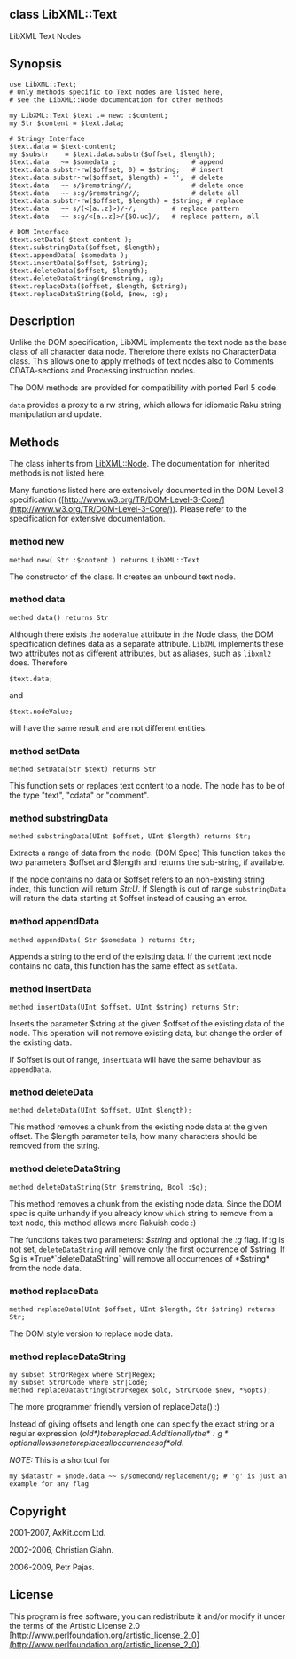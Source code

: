 class LibXML::Text
------------------

LibXML Text Nodes

Synopsis
--------

    use LibXML::Text;
    # Only methods specific to Text nodes are listed here,
    # see the LibXML::Node documentation for other methods

    my LibXML::Text $text .= new: :$content; 
    my Str $content = $text.data;

    # Stringy Interface
    $text.data = $text-content;
    my $substr    = $text.data.substr($offset, $length);
    $text.data   ~= $somedata ;                   # append
    $text.data.substr-rw($offset, 0) = $string;   # insert
    $text.data.substr-rw($offset, $length) = '';  # delete
    $text.data   ~~ s/$remstring//;               # delete once
    $text.data   ~~ s:g/$remstring//;             # delete all
    $text.data.substr-rw($offset, $length) = $string; # replace
    $text.data   ~~ s/(<[a..z]>)/-/;         # replace pattern
    $text.data   ~~ s:g/<[a..z]>/{$0.uc}/;   # replace pattern, all

    # DOM Interface
    $text.setData( $text-content );
    $text.substringData($offset, $length);
    $text.appendData( $somedata );
    $text.insertData($offset, $string);
    $text.deleteData($offset, $length);
    $text.deleteDataString($remstring, :g);
    $text.replaceData($offset, $length, $string);
    $text.replaceDataString($old, $new, :g);

Description
-----------

Unlike the DOM specification, LibXML implements the text node as the base class of all character data node. Therefore there exists no CharacterData class. This allows one to apply methods of text nodes also to Comments CDATA-sections and Processing instruction nodes.

The DOM methods are provided for compatibility with ported Perl 5 code.

`data` provides a proxy to a rw string, which allows for idiomatic Raku string manipulation and update.

Methods
-------

The class inherits from [LibXML::Node](https://libxml-raku.github.io/LibXML-raku/Node). The documentation for Inherited methods is not listed here. 

Many functions listed here are extensively documented in the DOM Level 3 specification ([http://www.w3.org/TR/DOM-Level-3-Core/](http://www.w3.org/TR/DOM-Level-3-Core/)). Please refer to the specification for extensive documentation. 

### method new

    method new( Str :$content ) returns LibXML::Text

The constructor of the class. It creates an unbound text node.

### method data

    method data() returns Str

Although there exists the `nodeValue` attribute in the Node class, the DOM specification defines data as a separate attribute. `LibXML` implements these two attributes not as different attributes, but as aliases, such as `libxml2` does. Therefore

    $text.data;

and

    $text.nodeValue;

will have the same result and are not different entities.

### method setData

    method setData(Str $text) returns Str

This function sets or replaces text content to a node. The node has to be of the type "text", "cdata" or "comment".

### method substringData

    method substringData(UInt $offset, UInt $length) returns Str;

Extracts a range of data from the node. (DOM Spec) This function takes the two parameters $offset and $length and returns the sub-string, if available.

If the node contains no data or $offset refers to an non-existing string index, this function will return *Str:U*. If $length is out of range `substringData` will return the data starting at $offset instead of causing an error.

### method appendData

    method appendData( Str $somedata ) returns Str;

Appends a string to the end of the existing data. If the current text node contains no data, this function has the same effect as `setData`.

### method insertData

    method insertData(UInt $offset, UInt $string) returns Str;

Inserts the parameter $string at the given $offset of the existing data of the node. This operation will not remove existing data, but change the order of the existing data.

If $offset is out of range, `insertData` will have the same behaviour as `appendData`.

### method deleteData

    method deleteData(UInt $offset, UInt $length);

This method removes a chunk from the existing node data at the given offset. The $length parameter tells, how many characters should be removed from the string.

### method deleteDataString

    method deleteDataString(Str $remstring, Bool :$g);

This method removes a chunk from the existing node data. Since the DOM spec is quite unhandy if you already know `which` string to remove from a text node, this method allows more Rakuish code :)

The functions takes two parameters: *$string* and optional the *:g* flag. If :g is not set, `deleteDataString` will remove only the first occurrence of $string. If $g is *True*`deleteDataString` will remove all occurrences of *$string* from the node data.

### method replaceData

    method replaceData(UInt $offset, UInt $length, Str $string) returns Str;

The DOM style version to replace node data.

### method replaceDataString

    my subset StrOrRegex where Str|Regex;
    my subset StrOrCode where Str|Code;
    method replaceDataString(StrOrRegex $old, StrOrCode $new, *%opts);

The more programmer friendly version of replaceData() :)

Instead of giving offsets and length one can specify the exact string or a regular expression (*$old*) to be replaced. Additionally the *:g* option allows one to replace all occurrences of *$old*.

*NOTE:* This is a shortcut for

    my $datastr = $node.data ~~ s/somecond/replacement/g; # 'g' is just an example for any flag

Copyright
---------

2001-2007, AxKit.com Ltd.

2002-2006, Christian Glahn.

2006-2009, Petr Pajas.

License
-------

This program is free software; you can redistribute it and/or modify it under the terms of the Artistic License 2.0 [http://www.perlfoundation.org/artistic_license_2_0](http://www.perlfoundation.org/artistic_license_2_0).

